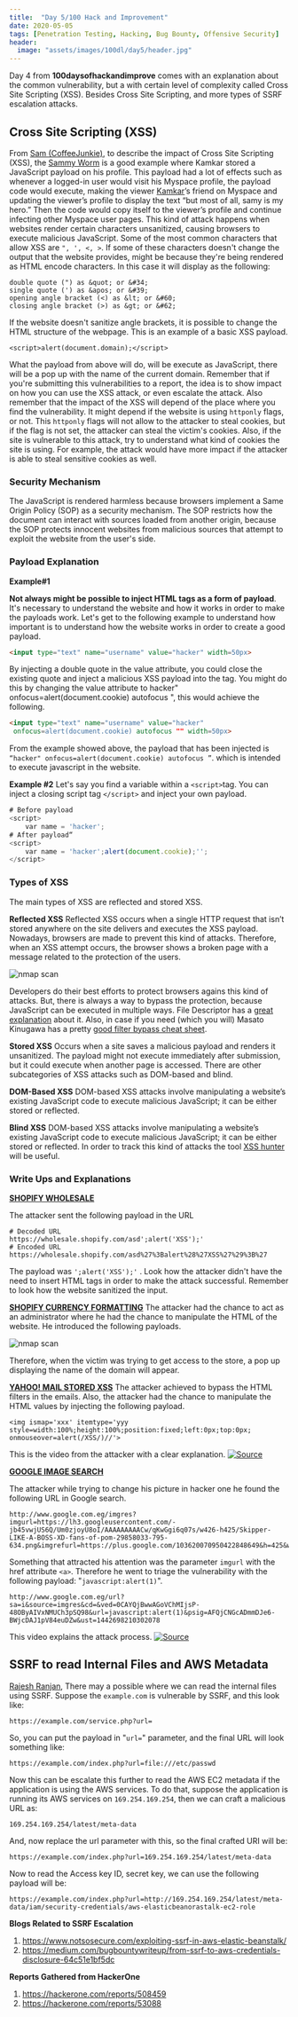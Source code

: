 ```yaml
---
title:  "Day 5/100 Hack and Improvement"
date: 2020-05-05
tags: [Penetration Testing, Hacking, Bug Bounty, Offensive Security]
header: 
  image: "assets/images/100dl/day5/header.jpg"
---
```


Day 4 from **100daysofhackandimprove** comes with an explanation about the common vulnerability, but a with certain level of complexity called Cross Site Scripting (XSS). Besides Cross Site Scripting, and more types of SSRF escalation attacks. 

## Cross Site Scripting (XSS)

From [Sam (CoffeeJunkie)](https://twitter.com/coffeejunkiee_), to describe the impact of Cross Site Scripting (XSS), the [Sammy Worm](https://en.wikipedia.org/wiki/Samy_(computer_worm)) is a good example where Kamkar stored a JavaScript payload on his profile. This payload had a lot of effects such as whenever a logged-in user would visit his Myspace profile, the payload code would execute, making the viewer [Kamkar](https://en.wikipedia.org/wiki/Samy_Kamkar)’s friend on Myspace and updating the viewer’s profile to display the text “but most of all, samy is my hero.” Then the code would copy itself to the viewer’s profile and continue infecting other Myspace user pages. This kind of attack happens when websites render certain characters unsanitized, causing browsers to execute malicious JavaScript. Some of the most common characters that allow XSS are ```", ', <, >```.
If some of these characters doesn't change the output that the website provides, might be because they're being rendered as HTML encode characters. In this case it will display as the following:
```
double quote (") as &quot; or &#34;
single quote (') as &apos; or &#39;
opening angle bracket (<) as &lt; or &#60;
closing angle bracket (>) as &gt; or &#62;
```
If the website doesn't sanitize angle brackets, it is possible to change the HTML structure of the webpage. This is an example of a basic XSS payload. 
```
<script>alert(document.domain);</script>
```
What the payload from above will do, will be execute as JavaScript, there will be a pop up with the name of the current domain. Remember that if you're submitting this vulnerabilities to a report, the idea is to show impact on how you can use the XSS attack, or even escalate the attack. Also remember that the impact of the XSS will depend of the place where you find the vulnerability. It might depend if the website is using ```httponly``` flags, or not. This ```httponly``` flags will not allow to the attacker to steal cookies, but if the flag is not set, the attacker can steal the victim's cookies. Also, if the site is vulnerable to this attack, try to understand what kind of cookies the site is using. For example, the attack would have more impact if the attacker is able to steal sensitive cookies as well. 

### Security Mechanism
The JavaScript is rendered harmless because browsers implement a Same Origin Policy (SOP) as a security mechanism. The SOP restricts how the document can interact with sources loaded from another origin, because the SOP protects innocent websites from malicious sources that attempt to exploit the website from the user's side. 

### Payload Explanation 
**Example#1**

**Not always might be possible to inject HTML tags as a form of payload**. It's necessary to understand the website and how it works in order to make the payloads work. Let's get to the following example to understand how important is to understand how the website works in order to create a good payload. 
```html
<input type="text" name="username" value="hacker" width=50px>
```
By injecting a double quote in the value attribute, you could close the existing quote and inject a malicious XSS payload into the tag. You might do this by changing the value attribute to hacker" onfocus=alert(document.cookie) autofocus ", this would achieve the following.
```html
<input type="text" name="username" value="hacker"
 onfocus=alert(document.cookie) autofocus "" width=50px>
```
From the example showed above, the payload that has been injected is  ```“hacker" onfocus=alert(document.cookie) autofocus ”```. which is intended to execute javascript in the website. 

**Example #2**
Let's say you find a variable within a ```<script>```tag. You can inject a closing script tag ```</script>``` and inject your own payload.
```javascript
# Before payload
<script>
    var name = 'hacker';
# After payload“
<script>
    var name = 'hacker';alert(document.cookie);'';
</script>
```

### Types of XSS
The main types of XSS are reflected and stored XSS. 

**Reflected XSS**
Reflected XSS occurs when a single HTTP request that isn’t stored anywhere on the site delivers and executes the XSS payload. Nowadays, browsers are made to prevent this kind of attacks. Therefore, when an XSS attempt occurs, the browser shows a broken page with a message related to the protection of the users. 

<img src="{{ site.url }}{{ site.baseurl }}/assets/images/100dl/day5/broken.png" alt="nmap scan">

Developers do their best efforts to protect browsers agains this kind of attacks. But, there is always a way to bypass the protection, because JavaScript can be executed in multiple ways. File Descriptor has a [great explanation](https://blog.innerht.ml/the-misunderstood-x-xss-protection/) about it. Also, in case if you need (which you will) Masato Kinugawa has a pretty [good filter bypass cheat sheet](https://github.com/masatokinugawa/filterbypass/wiki/). 

**Stored XSS**
Occurs when a site saves a malicious payload and renders it unsanitized.
The payload might not execute immediately after submission, but it could execute when another page is accessed. There are other subcategories of XSS attacks such as DOM-based and blind. 

**DOM-Based XSS**
DOM-based XSS attacks involve manipulating a website’s existing JavaScript code to execute malicious JavaScript; it can be either stored or reflected.

**Blind XSS**
DOM-based XSS attacks involve manipulating a website’s existing JavaScript code to execute malicious JavaScript; it can be either stored or reflected. In order to track this kind of attacks the tool [XSS hunter](https://xsshunter.com/) will be useful. 

### Write Ups and Explanations

[**SHOPIFY WHOLESALE**](https://hackerone.com/reports/106293/)

The attacker sent the following payload in the URL
```
# Decoded URL
https://wholesale.shopify.com/asd';alert('XSS');'
# Encoded URL
https://wholesale.shopify.com/asd%27%3Balert%28%27XSS%27%29%3B%27
```
The payload was ```';alert('XSS');'``` . Look how the attacker didn't have the need to insert HTML tags in order to make the attack successful. Remember to look how the website sanitized the input. 

[**SHOPIFY CURRENCY FORMATTING**](https://hackerone.com/reports/104359/)
The attacker had the chance to act as an administrator where he had the chance to manipulate the HTML of the website. He introduced the following payloads. 

<img src="{{ site.url }}{{ site.baseurl }}/assets/images/100dl/day5/currency_formatting.jpg" alt="nmap scan">

Therefore, when the victim was trying to get access to the store, a pop up displaying the name of the domain will appear. 

[**YAHOO! MAIL STORED XSS**](https://klikki.fi/adv/yahoo.html)
The attacker achieved to bypass the HTML filters in the emails. Also, the attacker had the chance to manipulate the HTML values by injecting the following payload. 
```
<img ismap='xxx' itemtype='yyy style=width:100%;height:100%;position:fixed;left:0px;top:0px; onmouseover=alert(/XSS/)//'>
```
This is the video from the attacker with a clear explanation. 
[![Source](http://img.youtube.com/vi/lgqxaczW_uQ/0.jpg)](https://www.youtube.com/watch?v=lgqxaczW_uQ&feature=emb_title "Source")

[**GOOGLE IMAGE SEARCH**](https://mahmoudsec.blogspot.com/2015/09/how-i-found-xss-vulnerability-in-google.html)

The attacker while trying to change his picture in hacker one he found the following URL in Google search.
```
http://www.google.com.eg/imgres?imgurl=https://lh3.googleusercontent.com/-jb45vwjUS6Q/Um0zjoyU8oI/AAAAAAAAACw/qKwGgi6q07s/w426-h425/Skipper-LIKE-A-BOSS-XD-fans-of-pom-29858033-795-634.png&imgrefurl=https://plus.google.com/103620070950422848649&h=425&w=426&tbnid=ForZveNKPzwSQM:&docid=OEafHRc2DBa9eM&itg=1&ei=9ID8VZufMYqwUfSBhKgL&tbm=isch 
```
Something that attracted his attention was the parameter ```imgurl``` with the href attribute ```<a>```. Therefore he went to triage the vulnerability with the following payload: "```javascript:alert(1)```".
```
http://www.google.com.eg/url?sa=i&source=imgres&cd=&ved=0CAYQjBwwAGoVChMIjsP-48OByAIVxNMUCh3pSQ98&url=javascript:alert(1)&psig=AFQjCNGcADmmDJe6-BWjcDAJ1pV84euDZw&ust=1442698210302078
```
This video explains the attack process.
[![Source](http://img.youtube.com/vi/VQZFTH1WSKs/0.jpg)](https://www.youtube.com/watch?v=VQZFTH1WSKs&feature=emb_title "Source")

## SSRF to read Internal Files and AWS Metadata

[Rajesh Ranjan](https://twitter.com/eh_rajesh), There may a possible where we can read the internal files using SSRF. Suppose the ```example.com``` is vulnerable by SSRF, and this look like:
```
https://example.com/service.php?url= 
```
So, you can put the payload in "```url=```" parameter, and the final URL will look something like:
```
https://example.com/index.php?url=file:///etc/passwd
```
Now this can be escalate this further to read the AWS EC2 metadata if the application is using the AWS services. To do that, suppose the application is running its AWS services on ```169.254.169.254```, then we can craft a malicious URL as:
```
169.254.169.254/latest/meta-data
```
And, now replace the url parameter with this, so the final crafted URI will be:
```
https://example.com/index.php?url=169.254.169.254/latest/meta-data
```
Now to read the Access key ID, secret key, we can use the following payload will be:
```
https://example.com/index.php?url=http://169.254.169.254/latest/meta-data/iam/security-credentials/aws-elasticbeanorastalk-ec2-role
```

**Blogs Related to SSRF Escalation**
1. https://www.notsosecure.com/exploiting-ssrf-in-aws-elastic-beanstalk/
2. https://medium.com/bugbountywriteup/from-ssrf-to-aws-credentials-disclosure-64c51e1bf5dc

**Reports Gathered from HackerOne**

1. https://hackerone.com/reports/508459
2. https://hackerone.com/reports/53088
